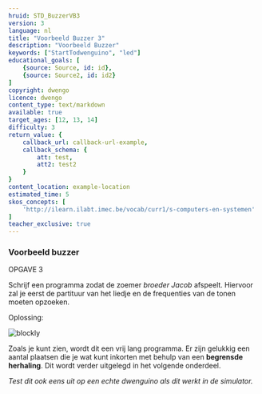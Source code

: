 ```yaml
---
hruid: STD_BuzzerVB3
version: 3
language: nl
title: "Voorbeeld Buzzer 3"
description: "Voorbeeld Buzzer"
keywords: ["StartTodwenguino", "led"]
educational_goals: [
    {source: Source, id: id}, 
    {source: Source2, id: id2}
]
copyright: dwengo
licence: dwengo
content_type: text/markdown
available: true
target_ages: [12, 13, 14]
difficulty: 3
return_value: {
    callback_url: callback-url-example,
    callback_schema: {
        att: test,
        att2: test2
    }
}
content_location: example-location
estimated_time: 5
skos_concepts: [
    'http://ilearn.ilabt.imec.be/vocab/curr1/s-computers-en-systemen'
]
teacher_exclusive: true
---
```

### Voorbeeld buzzer
OPGAVE 3 

Schrijf een programma zodat de zoemer *broeder Jacob* afspeelt. Hiervoor zal je eerst de partituur van het liedje en de frequenties van de tonen moeten opzoeken. 


Oplossing:

![blockly](@learning-object/STD_Buzzer31/nl/3)  

Zoals je kunt zien, wordt dit een vrij lang programma. Er zijn gelukkig een aantal plaatsen die je wat kunt inkorten met behulp van een **begrensde herhaling**. Dit wordt verder uitgelegd in het volgende onderdeel.

*Test dit ook eens uit op een echte dwenguino als dit werkt in de simulator.*